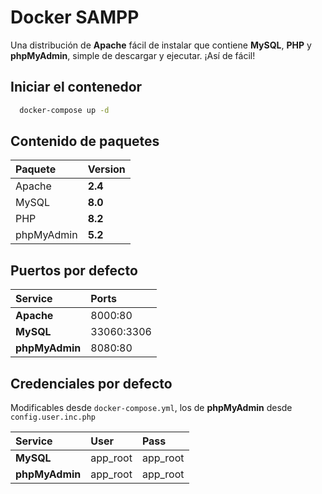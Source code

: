 # Docker SAMPP

Una distribución de **Apache** fácil de instalar que contiene **MySQL**, **PHP** y **phpMyAdmin**, simple de descargar y ejecutar. ¡Así de fácil!

## Iniciar el contenedor

```bash
  docker-compose up -d
```

## Contenido de paquetes

| Paquete | Version |
| :----| :------ |
| Apache | **2.4** |
| MySQL | **8.0** |
| PHP | **8.2** |
| phpMyAdmin | **5.2** |

## Puertos por defecto

| Service | Ports |
| :------ | :--- |
| **Apache** | 8000:80 |
| **MySQL** | 33060:3306 |
| **phpMyAdmin** | 8080:80 |

## Credenciales por defecto

Modificables desde `docker-compose.yml`, los de **phpMyAdmin** desde `config.user.inc.php`

| Service | User | Pass |
| :------ | :--- | :--- |
| **MySQL** | app_root | app_root |
| **phpMyAdmin** | app_root | app_root |
